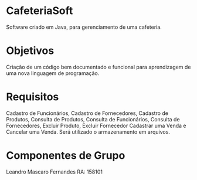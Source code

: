 # CafeteriaSoft
Software criado em Java, para gerenciamento de uma cafeteria.
# Objetivos
Criação de um código bem documentado e funcional para aprendizagem de uma nova linguagem de programação.
# Requisitos
Cadastro de Funcionários, Cadastro de Fornecedores, Cadastro de Produtos, Consulta de Produtos, Consulta de Funcionários, Consulta de Fornecedores, Excluir Produto, Excluir Fornecedor Cadastrar uma Venda e Cancelar uma Venda.
Será utilizado o armazenamento em arquivos.
# Componentes de Grupo
Leandro Mascaro Fernandes             RA: 158101
